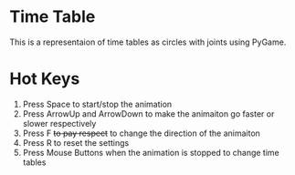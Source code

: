 # Time Table

This is a representaion of time tables as circles with joints using PyGame.
# Hot Keys
1. Press Space to start/stop the animation
2. Press ArrowUp and ArrowDown to make the animaiton go faster or slower respectively
3. Press F ~~to pay respect~~ to change the direction of the animaiton
4. Press R to reset the settings
5. Press Mouse Buttons when the animation is stopped to change time tables
